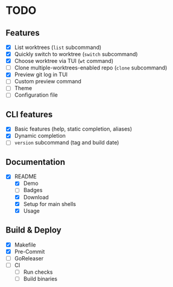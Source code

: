 # TODO

## Features

- [x] List worktrees (`list` subcommand)
- [x] Quickly switch to worktree (`switch` subcommand)
- [x] Choose worktree via TUI (`wt` command)
- [ ] Clone multiple-worktrees-enabled repo (`clone` subcommand)
- [x] Preview git log in TUI
- [ ] Custom preview command
- [ ] Theme
- [ ] Configuration file

## CLI features

- [x] Basic features (help, static completion, aliases)
- [x] Dynamic completion
- [ ] `version` subcommand (tag and build date)

## Documentation

- [x] README
  - [x] Demo
  - [ ] Badges
  - [x] Download
  - [x] Setup for main shells
  - [x] Usage

## Build & Deploy

- [x] Makefile
- [x] Pre-Commit
- [ ] GoReleaser
- [ ] CI
  - [ ] Run checks
  - [ ] Build binaries
